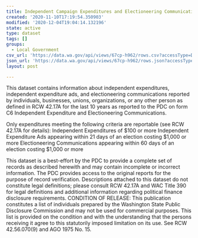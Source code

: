 ```yaml
---
title: Independent Campaign Expenditures and Electioneering Communications
created: '2020-11-10T17:19:54.350903'
modified: '2020-12-04T19:04:14.132196'
state: active
type: dataset
tags: []
groups:
  - Local Government
csv_url: 'https://data.wa.gov/api/views/67cp-h962/rows.csv?accessType=DOWNLOAD'
json_url: 'https://data.wa.gov/api/views/67cp-h962/rows.json?accessType=DOWNLOAD'
layout: post

---
```

This dataset contains information about independent expenditures, independent expenditure ads, and electioneering communications reported by individuals, businesses, unions, organizations, or any other person as defined in RCW 42.17A for the last 10 years as reported to the PDC on form C6 Independent Expenditure and Electioneering Communications.

Only expenditures meeting the following criteria are reportable (see RCW 42.17A for details):
Independent Expenditures of $100 or more
Independent Expenditure Ads appearing within 21 days of an election costing $1,000 or more
Electioneering Communications appearing within 60 days of an election costing $1,000 or more

This dataset is a best-effort by the PDC to provide a complete set of records as described herewith and may contain incomplete or incorrect information. The PDC provides access to the original reports for the purpose of record verification.
Descriptions attached to this dataset do not constitute legal definitions; please consult RCW 42.17A and WAC Title 390 for legal definitions and additional information regarding political finance disclosure requirements.
CONDITION OF RELEASE: This publication constitutes a list of individuals prepared by the Washington State Public Disclosure Commission and may not be used for commercial purposes. This list is provided on the condition and with the understanding that the persons receiving it agree to this statutorily imposed limitation on its use. See
RCW 42.56.070(9) and AGO 1975 No. 15.
